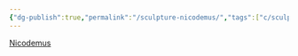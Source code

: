 ```yaml
---
{"dg-publish":true,"permalink":"/sculpture-nicodemus/","tags":["c/sculpture","c/skull","c/clay","c/brown","c/nicodemus"],"created":"2024-01-01T17:07:42.024-05:00","updated":"2024-01-01T17:16:17.753-05:00"}
---
```



[Nicodemus](https://www.instagram.com/p/B2z5LjQBZOx/)
